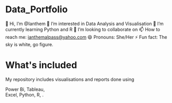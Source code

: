 # Data_Portfolio
👋 Hi, I’m @Ianthem
👀 I’m interested in Data Analysis and Visualisation
🌱 I’m currently learning Python and R
💞️ I’m looking to collaborate on
📫 How to reach me: ianthemalpass@yahoo.com
😄 Pronouns: She/Her
⚡ Fun fact: The sky is white, go figure.

# What's included

My repository includes visualisations and reports done using 

Power Bi, 
Tableau,  
Excel,
Python,
R,
.
